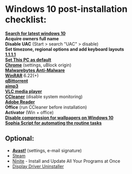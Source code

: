 # Windows 10 post-installation checklist:  
**[Search for latest windows 10]**  
**Acquire owners full name**  
**Disable UAC** (Start > search "UAC" > disable)  
**Set timezone, regional options and add keyboard layouts**  
**[1.1.1.1]**  
**[Set This PC as default]**  
**[Chrome]** (settings, uBlock origin)  
**[Malwarebytes Anti-Malware]**  
**[WinRAR]** 6.22(+)  
**[qBittorrent]**  
**[aimp3]**  
**[VLC media player ]**  
**[CCleaner]** (disable system monitoring)  
**[Adobe Reader]**  
**Office** (run CCleaner before installation)  
**Activator** (Win + office)  
**[Disable compression for wallpapers on Windows 10]**  
**[Sophia Script for automating the routine tasks]**  


## Optional:
* **[Avast!]** (settings, e-mail signature)  
* [Steam]
* [Ninite] - Install and Update All Your Programs at Once 
* [Display Driver Uninstaller]

[Search for latest windows 10]: <https://1337x.to/sort-search/windows%2010%20gen2/time/desc/1/>
[Avast!]: <https://www.avast.com/en-eu/index>
[1.1.1.1]: <https://1.1.1.1/dns/>
[Set This PC as default]: <https://www.howtogeek.com/720084/how-to-make-file-explorer-open-to-this-pc-instead-of-quick-access/>
[Chrome]: <https://www.google.com/chrome/>
[Malwarebytes Anti-Malware]: <https://www.malwarebytes.com/mwb-download/>
[WinRAR]: <https://www.rarlab.com/download.htm>
[aimp3]: <http://www.aimp.ru/>
[CCleaner]: <https://www.ccleaner.com/ccleaner/download/standard>
[Adobe Reader]: <https://get.adobe.com/reader/>
[block ads]: <http://winaero.com/blog/how-to-disable-ads-in-skype-updated-for-recent-versions/>
[Sophia Script for automating the routine tasks]:<https://github.com/farag2/Sophia-Script-for-Windows>
[Ninite]:<https://ninite.com/>
[Steam]:<https://store.steampowered.com/>
[VLC media player ]:<https://www.videolan.org/vlc/>
[qBittorrent]:<https://www.qbittorrent.org/download.php>
[Disable compression for wallpapers on Windows 10]:<https://www.windowscentral.com/how-disable-image-compression-desktop-wallpapers-windows-10>
[Display Driver Uninstaller]: <https://www.guru3d.com/files-details/display-driver-uninstaller-download.html>
